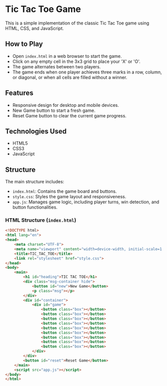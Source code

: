 # Tic Tac Toe Game

This is a simple implementation of the classic Tic Tac Toe game using HTML, CSS, and JavaScript.

## How to Play

- Open `index.html` in a web browser to start the game.
- Click on any empty cell in the 3x3 grid to place your 'X' or 'O'.
- The game alternates between two players.
- The game ends when one player achieves three marks in a row, column, or diagonal, or when all cells are filled without a winner.

## Features

- Responsive design for desktop and mobile devices.
- New Game button to start a fresh game.
- Reset Game button to clear the current game progress.

## Technologies Used

- HTML5
- CSS3
- JavaScript

## Structure

The main structure includes:
- `index.html`: Contains the game board and buttons.
- `style.css`: Styles the game layout and responsiveness.
- `app.js`: Manages game logic, including player turns, win detection, and button functionalities.

### HTML Structure (`index.html`)

```html
<!DOCTYPE html>
<html lang="en">
<head>
    <meta charset="UTF-8">
    <meta name="viewport" content="width=device-width, initial-scale=1.0">
    <title>TIC_TAC_TOE</title>
    <link rel="stylesheet" href="style.css">
</head>
<body>
    <main>
        <h1 id="heading">TIC TAC TOE</h1>
        <div class="msg-container hide">
            <button id="new">New Game</button>
            <p class="msg"></p>
        </div>
        <div id="container">
            <div id="game">
                <button class="box"></button>
                <button class="box"></button>
                <button class="box"></button>
                <button class="box"></button>
                <button class="box"></button>
                <button class="box"></button>
                <button class="box"></button>
                <button class="box"></button>
                <button class="box"></button>
            </div>
        </div>
        <button id="reset">Reset Game</button>
    </main>
    <script src="app.js"></script>
</body>
</html>
